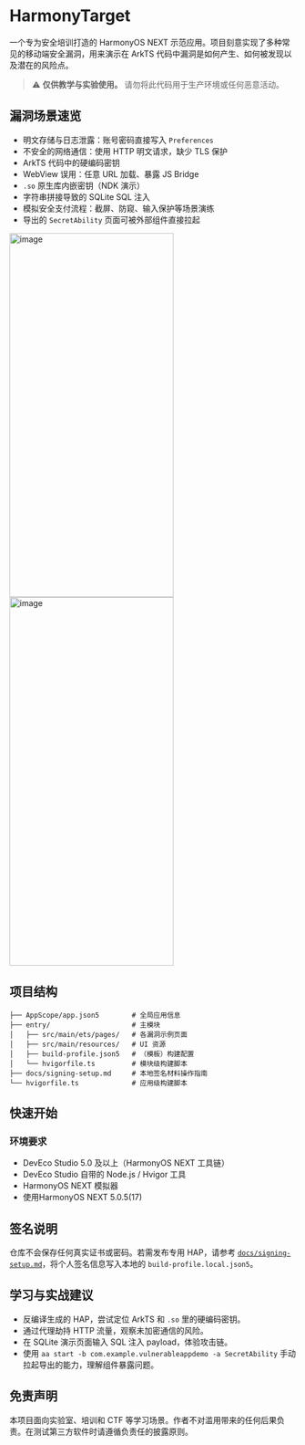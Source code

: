 # HarmonyTarget

一个专为安全培训打造的 HarmonyOS NEXT 示范应用。项目刻意实现了多种常见的移动端安全漏洞，用来演示在 ArkTS 代码中漏洞是如何产生、如何被发现以及潜在的风险点。

> ⚠️ **仅供教学与实验使用。** 请勿将此代码用于生产环境或任何恶意活动。

## 漏洞场景速览

- 明文存储与日志泄露：账号密码直接写入 `Preferences`
- 不安全的网络通信：使用 HTTP 明文请求，缺少 TLS 保护
- ArkTS 代码中的硬编码密钥
- WebView 误用：任意 URL 加载、暴露 JS Bridge
- `.so` 原生库内嵌密钥（NDK 演示）
- 字符串拼接导致的 SQLite SQL 注入
- 模拟安全支付流程：截屏、防窥、输入保护等场景演练
- 导出的 `SecretAbility` 页面可被外部组件直接拉起

<img width="288" height="638" alt="image" src="https://github.com/user-attachments/assets/154ecae2-4de3-4ec5-9a8f-18b3f005e98d" />
<img width="288" height="646" alt="image" src="https://github.com/user-attachments/assets/5665359d-ddc1-433e-ac62-43489f9eb372" />


## 项目结构

```
├── AppScope/app.json5        # 全局应用信息
├── entry/                    # 主模块
│   ├── src/main/ets/pages/   # 各漏洞示例页面
│   ├── src/main/resources/   # UI 资源
│   ├── build-profile.json5   # （模板）构建配置
│   └── hvigorfile.ts         # 模块级构建脚本
├── docs/signing-setup.md     # 本地签名材料操作指南
└── hvigorfile.ts             # 应用级构建脚本
```

## 快速开始

### 环境要求

- DevEco Studio 5.0 及以上（HarmonyOS NEXT 工具链）
- DevEco Studio 自带的 Node.js / Hvigor 工具
- HarmonyOS NEXT 模拟器
- 使用HarmonyOS NEXT 5.0.5(17)

## 签名说明

仓库不会保存任何真实证书或密码。若需发布专用 HAP，请参考 [`docs/signing-setup.md`](docs/signing-setup.md)，将个人签名信息写入本地的 `build-profile.local.json5`。

## 学习与实战建议

- 反编译生成的 HAP，尝试定位 ArkTS 和 `.so` 里的硬编码密钥。
- 通过代理劫持 HTTP 流量，观察未加密通信的风险。
- 在 SQLite 演示页面输入 SQL 注入 payload，体验攻击链。
- 使用 `aa start -b com.example.vulnerableappdemo -a SecretAbility` 手动拉起导出的能力，理解组件暴露问题。

## 免责声明

本项目面向实验室、培训和 CTF 等学习场景。作者不对滥用带来的任何后果负责。在测试第三方软件时请遵循负责任的披露原则。

